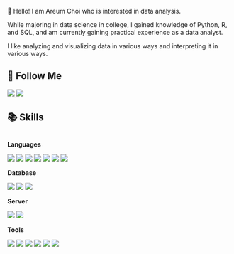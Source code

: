 👋 Hello!
I am Areum Choi who is interested in data analysis.

While majoring in data science in college, I gained knowledge of Python, R, and SQL, and am currently gaining practical experience as a data analyst.

I like analyzing and visualizing data in various ways and interpreting it in various ways.

## 🤞 Follow Me 
<a href="https://armmy.tistory.com/">
<img src="https://img.shields.io/badge/Tistory-000000?style=for-flat-square&logo=Tistory&logoColor=white" > 
</a>
<a href="https://www.notion.so/d62b61cb36504fa5afb163b08555b875?pvs=4">
<img src="https://img.shields.io/badge/Notion-000000?style=for-flat-square&logo=Notion&logoColor=white" > 
</a>


## 📚 Skills 
<div style="display:flex; flex-direction:column; align-items:flex-start;">
    <!-- Languages -->
    <p><strong>Languages</strong></p>
    <div>
        <img src="https://img.shields.io/badge/Python-3766AB?style=flat-square&logo=Python&logoColor=white"/></a>
        <img src="https://img.shields.io/badge/Pandas-150458?style=flat-square&logo=Pandas&logoColor=white"/></a>
        <img src="https://img.shields.io/badge/Numpy-013243?style=flat-square&logo=Numpy&logoColor=white"/></a>
        <img src="https://img.shields.io/badge/Sklearn-F7931E?style=flat-square&logo=Pandas&logoColor=white"/></a>
        <img src="https://img.shields.io/badge/R-276DC3?style=flat-square&logo=R&logoColor=white"/></a>
        <img src="https://img.shields.io/badge/RStusio-75AADB?style=flat-square&logo=RStusio&logoColor=white"/></a>
        <img src="https://img.shields.io/badge/Mysql-E6B91E?style=flat-square&logo=MySql&logoColor=white"/></a>
    </div>
    <!-- Database -->
    <p><strong>Database</strong></p>
    <div>
        <img src="https://img.shields.io/badge/oracle-F80000?style=flat-square&logo=oracle&logoColor=white">  
        <img src="https://img.shields.io/badge/PostgreSQL-4169E1?style=flat-square&logo=PostgreSQL&logoColor=white">
        <img src="https://img.shields.io/badge/DBeaver-382923?style=flat-square&logo=PostgreSQL&logoColor=white">
    </div>
    <!-- Server -->
    <p><strong>Server</strong></p>
    <div>
        <img src="https://img.shields.io/badge/Linux-FCC624?style=for-flat-square&logo=Linux&logoColor=black"> 
        <img src="https://img.shields.io/badge/Openstack-ED1944?style=for-flat-square&logo=Openstack&logoColor=white"> 
    </div>
      <!-- Tools -->
    <p><strong>Tools</strong></p>
    <div>
        <img src="https://img.shields.io/badge/FileZilla-BF0000?style=for-flat-square&logo=FileZilla&logoColor=white"> 
        <img src="https://img.shields.io/badge/Visual Studio-5C2D91?style=for-flat-square&logo=Visual Studio&logoColor=white"> 
        <img src="https://img.shields.io/badge/Visual Studio Code-007ACC?style=for-flat-square&logo=Visual Studio Code&logoColor=white"> 
        <img src="https://img.shields.io/badge/Google Colab-F9AB00?style=for-flat-square&logo=Google Colab&logoColor=white"> 
        <img src="https://img.shields.io/badge/Pycharm-000000?style=for-flat-square&logo=Pycharm&logoColor=white"> 
        <img src="https://img.shields.io/badge/Jupyter-F37626?style=for-flat-square&logo=Jupyter&logoColor=white"> 
    </div>
</div>


